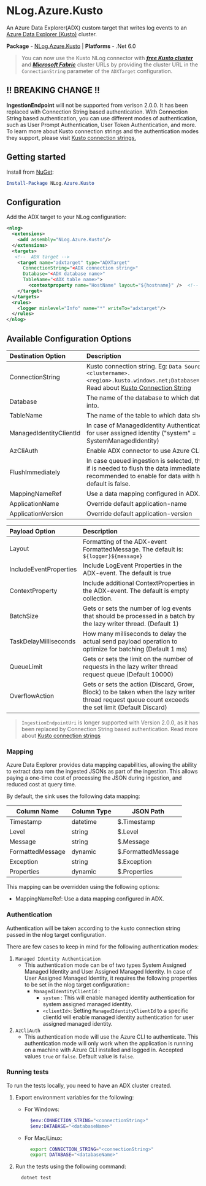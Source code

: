 # NLog.Azure.Kusto

An Azure Data Explorer(ADX) custom target that writes log events to an [Azure Data Explorer (Kusto)](https://docs.microsoft.com/en-us/azure/data-explorer) cluster.

**Package** - [NLog.Azure.Kusto](http://nuget.org/packages/nlog.azure.kusto)
| **Platforms** - .Net 6.0

> You can now use the Kusto NLog connector with [_**free Kusto cluster**_](https://learn.microsoft.com/azure/data-explorer/start-for-free-web-ui) and [_**Microsoft Fabric**_](https://www.microsoft.com/microsoft-fabric) cluster URLs by providing the cluster URL in the `ConnectionString` parameter of the `ADXTarget` configuration.

## ****!! BREAKING CHANGE !!****
**IngestionEndpoint** will not be supported from verison 2.0.0. It has been replaced with Connection String based authentication. With Connection String based authentication, you can use different modes of authentication, such as User Prompt Authentication, User Token Authentication, and more. To learn more about Kusto connection strings and the authentication modes they support, please visit [Kusto connection strings.](https://learn.microsoft.com/azure/data-explorer/kusto/api/connection-strings/kusto)

## Getting started

Install from [NuGet]():

```powershell
Install-Package NLog.Azure.Kusto
```


## Configuration

Add the ADX target to your NLog configuration:

```xml
<nlog>
  <extensions>
    <add assembly="NLog.Azure.Kusto"/>
  </extensions>
  <targets>
   <!--  ADX target -->
    <target name="adxtarget" type="ADXTarget"
      ConnectionString="<ADX connection string>"
      Database="<ADX database name>"
      TableName="<ADX table name>">
        <contextproperty name="HostName" layout="${hostname}" />  <!-- Repeatable, optional -->
    </target>
  </targets>
  <rules>
    <logger minlevel="Info" name="*" writeTo="adxtarget"/>
  </rules>
</nlog>
```

## Available Configuration Options

| Destination Option          | Description                                                                                                                                                                 |
|:----------------------------|:----------------------------------------------------------------------------------------------------------------------------------------------------------------------------|
| ConnectionString            | Kusto connection string. Eg: `Data Source=https://ingest-<clustername>.<region>.kusto.windows.net;Database=NetDefaultDB;Fed=True`. Read about [Kusto Connection String](https://learn.microsoft.com/azure/data-explorer/kusto/api/connection-strings/kusto)                                          |
| Database                    | The name of the database to which data should be ingested into.                                                                                         |
| TableName                   | The name of the table to which data should be ingested.                                                                                                                               |
| ManagedIdentityClientId     | In case of ManagedIdentity Authentication, this need to be set for user assigned identity ("system" = SystemManagedIdentity)                                                |
| AzCliAuth              | Enable ADX connector to use Azure CLI authentication                                                                                 |
| FlushImmediately            | In case queued ingestion is selected, this property determines if is needed to flush the data immediately to ADX cluster. Not recommended to enable for data with higher workloads. The default is false. |
| MappingNameRef              | Use a data mapping configured in ADX.                                                                                        |
| ApplicationName             | Override default application-name                                                                                                                                           |
| ApplicationVersion          | Override default application-version                                                                                                                                        |


| Payload Option              | Description                                                                                                                                                                 |
|:----------------------------|:----------------------------------------------------------------------------------------------------------------------------------------------------------------------------|
| Layout                      | Formatting of the ADX-event FormattedMessage. The default is: `${logger}${message}`                                                                                         |
| IncludeEventProperties      | Include LogEvent Properties in the ADX-event. The default is true                                                                                                           |
| ContextProperty             | Include additional ContextProperties in the ADX-event. The default is empty collection.                                                                                           |
| BatchSize                   | Gets or sets the number of log events that should be processed in a batch by the lazy writer thread. (Default 1)                                                            |
| TaskDelayMilliseconds       | How many milliseconds to delay the actual send payload operation to optimize for batching (Default 1 ms)                                                                    |
| QueueLimit                  | Gets or sets the limit on the number of requests in the lazy writer thread request queue (Default 10000)                                                                    |
| OverflowAction              | Gets or sets the action (Discard, Grow, Block) to be taken when the lazy writer thread request queue count exceeds the set limit (Default Discard)                          |


> `IngestionEndpointUri` is longer supported with Version 2.0.0, as it has been replaced by Connection String based authentication. Read more about [Kusto connection strings](https://learn.microsoft.com/azure/data-explorer/kusto/api/connection-strings/kusto)

### Mapping

Azure Data Explorer provides data mapping capabilities, allowing the ability to extract data rom the ingested JSONs as part of the ingestion. This allows paying a one-time cost of processing the JSON during ingestion, and reduced cost at query time.

By default, the sink uses the following data mapping:

| Column Name | Column Type | JSON Path    |
|-------------|-------------|--------------|
| Timestamp   | datetime    | $.Timestamp  |
| Level       | string      | $.Level      |
| Message     | string      | $.Message    |
| FormattedMessage | dynamic | $.FormattedMessage |
| Exception   | string      | $.Exception  |
| Properties  | dynamic     | $.Properties |

This mapping can be overridden using the following options:

* MappingNameRef: Use a data mapping configured in ADX.

### Authentication

Authentication will be taken according to the kusto connection string passed in the nlog target configuration.

There are few cases to keep in mind for the following authentication modes:
1. `Managed Identity Authentication`
    * This authentication mode can be of two types System Assigned Managed Identity and User Assigned Managed Identity. In case of User Assigned Managed Identity, it requires the following properties to be set in the nlog target configuration::
        * `ManagedIdentityClientId` :
            * `system` : This will enable managed identity authentication for system assigned managed identity.
            * `<clientId>`:  Setting `ManagedIdentityClientId` to a specific clientId will enable managed identity authentication for user assigned managed identity.
2. `AzCliAuth`
    * This authentication mode will use the Azure CLI to authenticate. This authentication mode will only work when the application is running on a machine with Azure CLI installed and logged in. Accepted values `true` or `false`. Default value is `false`.

### Running tests

To run the tests locally, you need to have an ADX cluster created.

1. Export environment variables for the following:

    * For Windows:

      ```powershell
        $env:CONNECTION_STRING="<connectionString>"
        $env:DATABASE="<databaseName>"
      ```

    * For Mac/Linux:

      ```bash
        export CONNECTION_STRING="<connectionString>"
        export DATABASE="<databaseName>"
      ```

2. Run the tests using the following command:

    ```bash
      dotnet test
    ```
